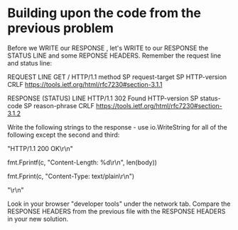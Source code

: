 # Building upon the code from the previous problem

Before we WRITE our RESPONSE , let's WRITE to our RESPONSE the STATUS LINE and some REPONSE HEADERS. Remember the request line and status line:

REQUEST LINE
GET / HTTP/1.1
method SP request-target SP HTTP-version CRLF
https://tools.ietf.org/html/rfc7230#section-3.1.1

RESPONSE (STATUS) LINE
HTTP/1.1 302 Found
HTTP-version SP status-code SP reason-phrase CRLF
https://tools.ietf.org/html/rfc7230#section-3.1.2

Write the following strings to the response - use io.WriteString for all of the following except the second and third:

"HTTP/1.1 200 OK\r\n"

fmt.Fprintf(c, "Content-Length: %d\r\n", len(body))

fmt.Fprint(c, "Content-Type: text/plain\r\n")

"\r\n"

Look in your browser "developer tools" under the network tab. Compare the RESPONSE HEADERS from the previous file with the RESPONSE HEADERS in your new solution.
